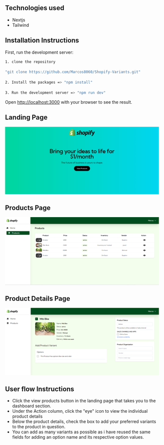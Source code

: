 ## Technologies used

* Nextjs
* Tailwind

## Installation Instructions

First, run the development server:

```bash
1. clone the repository

"git clone https://github.com/Marcos8060/Shopify-Variants.git"

2. Install the packages => "npm install"

3. Run the development server => "npm run dev"

```


Open [http://localhost:3000](http://localhost:3000) with your browser to see the result.


## Landing Page
![Landing Page Design](./public/landing.png)

## Products Page
![Landing Page Design](./public/products.png)

## Product Details Page
![Landing Page Design](./public/product-detail.png)

## User flow Instructions

* Click the view products button in the landing page that takes you to the dashboard section.
* Under the Action column, click the "eye" icon to view the individual product details
* Below the product details, check the box to add your preferred variants to the product in question.
* You can add as many variants as possible as i have reused the same fields for adding an option name and its respective option values.
